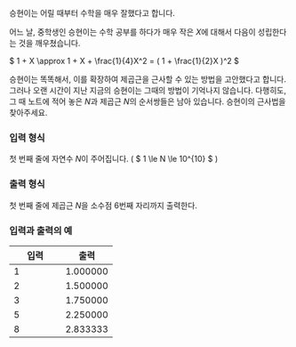 승현이는 어릴 때부터 수학을 매우 잘했다고 합니다.

어느 날, 중학생인 승현이는 수학 공부를 하다가 매우 작은 $X$에 대해서 다음이 성립한다는 것을 깨우쳤습니다.

$ 1 + X \approx 1 + X + \frac{1}{4}X^2 = ( 1 + \frac{1}{2}X )^2 $

승현이는 똑똑해서, 이를 확장하여 제곱근을 근사할 수 있는 방법을 고안했다고 합니다. 그러나 오랜 시간이 지난 지금의 승현이는 그때의 방법이 기억나지 않습니다. 다행히도, 그 때 노트에 적어 놓은 $N$과 제곱근 $N$의 순서쌍들은 남아 있습니다. 승현이의 근사법을 찾아주세요.


### 입력 형식

첫 번째 줄에 자연수 $N$이 주어집니다. ( $ 1 \le N \le 10^{10} $ )

### 출력 형식

첫 번째 줄에 제곱근 $N$을 소수점 6번째 자리까지 출력한다.

### 입력과 출력의 예

<table class='table table-bordered table-condensed'>
 <thead>
  <tr>
   <th style="width: 50%;">입력</th>
   <th style="width: 50%;">출력</th>
  </tr>
 </thead>
 <tbody>
  <tr>
   <td class="code-font">1</td>
   <td class="code-font">1.000000</td>
  </tr>
  <tr>
   <td class="code-font">2</td>
   <td class="code-font">1.500000</td>
  </tr>
  <tr>
   <td class="code-font">3</td>
   <td class="code-font">1.750000</td>
  </tr>
  <tr>
   <td class="code-font">5</td>
   <td class="code-font">2.250000</td>
  </tr>
  <tr>
   <td class="code-font">8</td>
   <td class="code-font">2.833333</td>
  </tr>
 </tbody>
</table>
